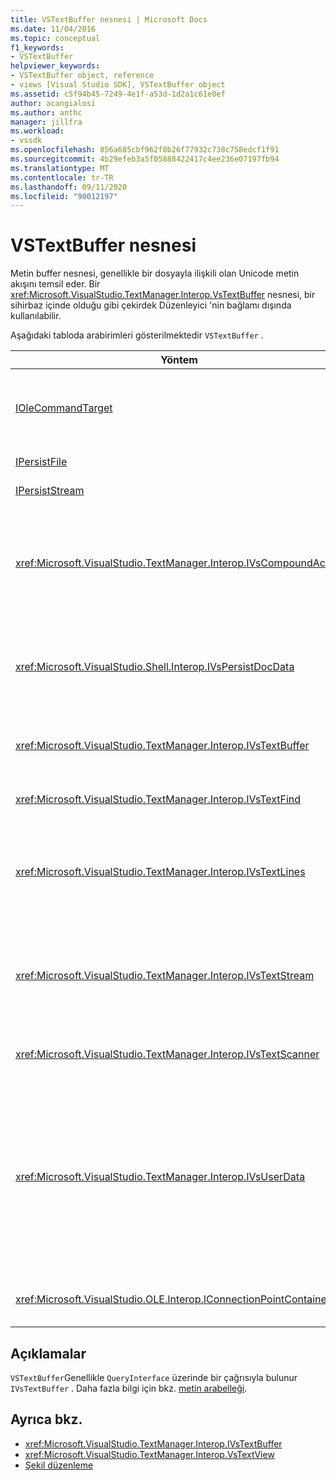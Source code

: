 ```yaml
---
title: VSTextBuffer nesnesi | Microsoft Docs
ms.date: 11/04/2016
ms.topic: conceptual
f1_keywords:
- VSTextBuffer
helpviewer_keywords:
- VSTextBuffer object, reference
- views [Visual Studio SDK], VSTextBuffer object
ms.assetid: c5f94b45-7249-4e1f-a53d-1d2a1c61e0ef
author: acangialosi
ms.author: anthc
manager: jillfra
ms.workload:
- vssdk
ms.openlocfilehash: 856a685cbf962f8b26f77932c738c758edcf1f91
ms.sourcegitcommit: 4b29efeb3a5f05888422417c4ee236e07197fb94
ms.translationtype: MT
ms.contentlocale: tr-TR
ms.lasthandoff: 09/11/2020
ms.locfileid: "90012197"
---
```

# <a name="vstextbuffer-object"></a>VSTextBuffer nesnesi
Metin buffer nesnesi, genellikle bir dosyayla ilişkili olan Unicode metin akışını temsil eder. Bir <xref:Microsoft.VisualStudio.TextManager.Interop.VsTextBuffer> nesnesi, bir sihirbaz içinde olduğu gibi çekirdek Düzenleyici 'nin bağlamı dışında kullanılabilir.

 Aşağıdaki tabloda arabirimleri gösterilmektedir `VSTextBuffer` .

|Yöntem|Açıklama|
|------------|-----------------|
|[IOleCommandTarget](/windows/desktop/api/docobj/nn-docobj-iolecommandtarget)|Standart OLE arabirimi. Arabellekte geri alma/yineleme işlemi için kullanılır.|
|[IPersistFile](/windows/desktop/api/objidl/nn-objidl-ipersistfile)|Standart OLE arabirimi.|
|[IPersistStream](/windows/desktop/api/objidl/nn-objidl-ipersiststream)|Standart OLE arabirimi.|
|<xref:Microsoft.VisualStudio.TextManager.Interop.IVsCompoundAction>|Çözer eylemlerinin (yani, tek bir geri alma/yineleme biriminde gruplanmış eylemler) oluşturulmasını mümkün.|
|<xref:Microsoft.VisualStudio.Shell.Interop.IVsPersistDocData>|Metin arabelleği tarafından yönetilen belge verilerinin kalıcılığını mümkün hale getirme.|
|<xref:Microsoft.VisualStudio.TextManager.Interop.IVsTextBuffer>|Temel hizmetleri sağlar; birçok istemci tarafından kullanılır.|
|<xref:Microsoft.VisualStudio.TextManager.Interop.IVsTextFind>|Bir arabellekte arama yapmak için kullanılır.|
|<xref:Microsoft.VisualStudio.TextManager.Interop.IVsTextLines>|İki boyutlu koordinatları kullanarak okuma ve yazma özellikleri sağlar. Öğesinden devralır `IVsTextBuffer` .|
|<xref:Microsoft.VisualStudio.TextManager.Interop.IVsTextStream>|Tek boyutlu koordinatları kullanarak okuma ve yazma özellikleri sağlar. Öğesinden devralır `IVsTextBuffer` .|
|<xref:Microsoft.VisualStudio.TextManager.Interop.IVsTextScanner>|Arabellekte metne hızlı, akışa dayalı ve sıralı erişim sağlar.|
|<xref:Microsoft.VisualStudio.TextManager.Interop.IVsUserData>|Genel bir özellikler koleksiyonuna erişim sağlar. En önemli özellik, arabelleğin adı ya da adıdır. Bir GUID oluşturarak ve anahtar olarak kullanarak kendi rastgele verilerinizi bu arabirimle birlikte depolayabilmeniz gerekir.|
|<xref:Microsoft.VisualStudio.OLE.Interop.IConnectionPointContainer>|Olaylar için bağlantı noktalarını destekler.|

## <a name="remarks"></a>Açıklamalar
 `VSTextBuffer`Genellikle `QueryInterface` üzerinde bir çağrısıyla bulunur `IVsTextBuffer` . Daha fazla bilgi için bkz. [metin arabelleği](../vs-2015/extensibility/accessing-the-text-buffer-by-using-the-legacy-api.md?view=vs-2015).

## <a name="see-also"></a>Ayrıca bkz.
- <xref:Microsoft.VisualStudio.TextManager.Interop.IVsTextBuffer>
- <xref:Microsoft.VisualStudio.TextManager.Interop.VsTextView>
- [Şekil düzenleme](https://www.microsoft.com/download/details.aspx?id=55984)